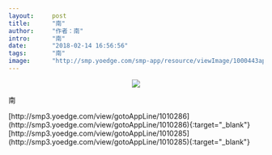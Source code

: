 ```yaml
---
layout:     post
title:      "南"
author:     "作者：南"
intro:      "南"
date:       "2018-02-14 16:56:56"
tags:       "南"
image:      "http://smp.yoedge.com/smp-app/resource/viewImage/1000443appline.png"
---
```

<div style="text-align: center">
<p><img src="http://smp.yoedge.com/smp-app/resource/viewImage/1000443appline.png"/></p>
</div>
<p class="post-meta">
<span>南</span>
</p>
[http://smp3.yoedge.com/view/gotoAppLine/1010286](http://smp3.yoedge.com/view/gotoAppLine/1010286){:target="_blank"}
[http://smp3.yoedge.com/view/gotoAppLine/1010285](http://smp3.yoedge.com/view/gotoAppLine/1010285){:target="_blank"}


